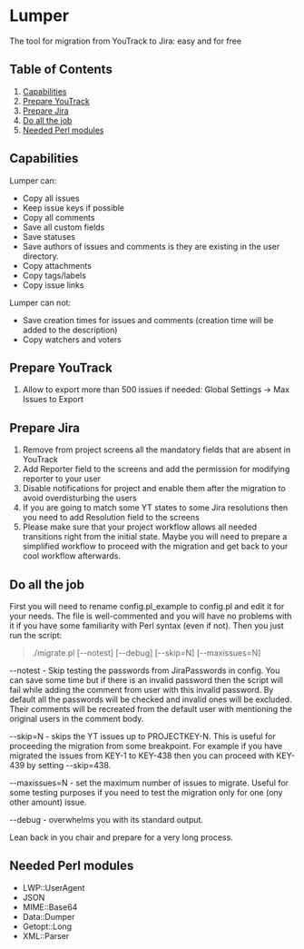 # Lumper
The tool for migration from YouTrack to Jira: easy and for free

## Table of Contents

  1. [Capabilities](#capabilities)
  1. [Prepare YouTrack](#prepare-yt)
  1. [Prepare Jira](#prepare-jira)
  1. [Do all the job](#do-job)
  1. [Needed Perl modules](#perl-modules)

## Capabilities
Lumper can:

  * Copy all issues
  * Keep issue keys if possible
  * Copy all comments
  * Save all custom fields
  * Save statuses
  * Save authors of issues and comments is they are existing in the user directory.
  * Copy attachments
  * Copy tags/labels
  * Copy issue links

Lumper can not:

  * Save creation times for issues and comments (creation time will be added to the description)
  * Copy watchers and voters

## Prepare YouTrack
  1. Allow to export more than 500 issues if needed: Global Settings -> Max Issues to Export

## Prepare Jira
  1. Remove from project screens all the mandatory fields that are absent in YouTrack
  1. Add Reporter field to the screens and add the permission for modifying reporter to your user
  1. Disable notifications for project and enable them after the migration to avoid overdisturbing the users
  1. If you are going to match some YT states to some Jira resolutions then you need to add Resolution field to the screens
  1. Please make sure that your project workflow allows all needed transitions right from the initial state. Maybe you will need to prepare a simplified workflow to proceed with the migration and get back to your cool workflow afterwards.

## Do all the job
  First you will need to rename config.pl_example to config.pl and edit it for your needs. The file is well-commented and you will have no problems with it if you have some familiarity with Perl syntax (even if not).
  Then you just run the script:
  > ./migrate.pl [--notest] [--debug] [--skip=N] [--maxissues=N]

  --notest - Skip testing the passwords from JiraPasswords in config. You can save some time but if there is an invalid password then the script will fail while adding the comment from user with this invalid password. By default all the passwords will be checked and invalid ones will be excluded. Their comments will be recreated from the default user with mentioning the original users in the comment body.

  --skip=N - skips the YT issues up to PROJECTKEY-N. This is useful for proceeding the migration from some breakpoint. For example if you have migrated the issues from KEY-1 to KEY-438 then you can proceed with KEY-439 by setting --skip=438.

  --maxissues=N - set the maximum number of issues to migrate. Useful for some testing purposes if you need to test the migration only for one (ony other amount) issue.

  --debug - overwhelms you with its standard output.

  Lean back in you chair and prepare for a very long process.

## Needed Perl modules
  * LWP::UserAgent
  * JSON
  * MIME::Base64
  * Data::Dumper
  * Getopt::Long
  * XML::Parser
